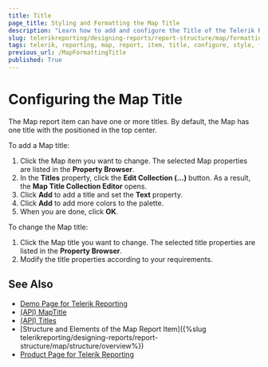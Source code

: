 ```yaml
---
title: Title
page_title: Styling and Formatting the Map Title
description: "Learn how to add and configure the Title of the Telerik Reporting Map report item through the properties it exposes."
slug: telerikreporting/designing-reports/report-structure/map/formatting-a-map/title
tags: telerik, reporting, map, report, item, title, configure, style, format
previous_url: /MapFormattingTitle
published: True
---
```


# Configuring the Map Title

The Map report item can have one or more titles. By default, the Map has one title with the positioned in the top center.

To add a Map title:

1. Click the Map item you want to change. The selected Map properties are listed in the __Property Browser__.
1. In the __Titles__ property, click the __Edit Collection (…)__ button. As a result, the __Map Title Collection Editor__ opens.
1. Click __Add__ to add a title and set the __Text__ property.
1. Click __Add__ to add more colors to the palette.
1. When you are done, click __OK__.

To change the Map title:

1. Click the Map title you want to change. The selected title properties are listed in the __Property Browser__.
1. Modify the title properties according to your requirements.

## See Also
 
* [Demo Page for Telerik Reporting](https://demos.telerik.com/reporting)
* [(API) MapTitle](/api/Telerik.Reporting.MapTitle)
* [(API) Titles](/api/Telerik.Reporting.Map#Telerik_Reporting_Map_Titles)
* [Structure and Elements of the Map Report Item]({%slug telerikreporting/designing-reports/report-structure/map/structure/overview%})
* [Product Page for Telerik Reporting](https://www.telerik.com/products/reporting)
